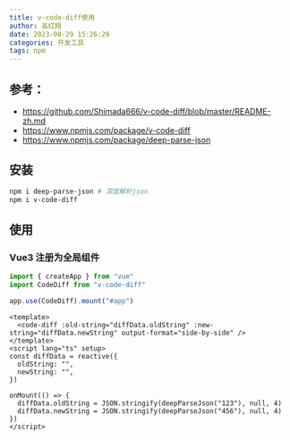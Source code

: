 ```yaml
---
title: v-code-diff使用
author: 高红翔
date: 2023-08-29 15:26:29
categories: 开发工具
tags: npm
---
```


## 参考：

- https://github.com/Shimada666/v-code-diff/blob/master/README-zh.md
- https://www.npmjs.com/package/v-code-diff
- https://www.npmjs.com/package/deep-parse-json

## 安装

```bash
npm i deep-parse-json # 深度解析json
npm i v-code-diff


```

## 使用

### Vue3 注册为全局组件

```js
import { createApp } from "vue"
import CodeDiff from "v-code-diff"

app.use(CodeDiff).mount("#app")
```

```vue
<template>
  <code-diff :old-string="diffData.oldString" :new-string="diffData.newString" output-format="side-by-side" />
</template>
<script lang="ts" setup>
const diffData = reactive({
  oldString: "",
  newString: "",
})

onMount(() => {
  diffData.oldString = JSON.stringify(deepParseJson("123"), null, 4)
  diffData.newString = JSON.stringify(deepParseJson("456"), null, 4)
})
</script>
```
